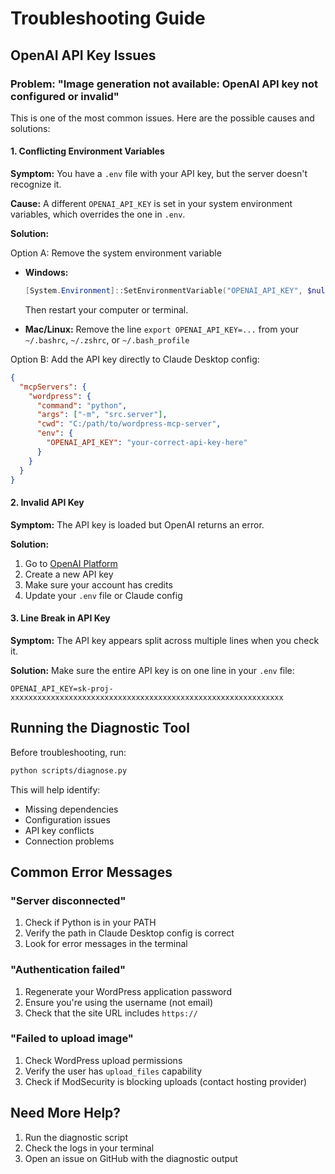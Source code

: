 # Troubleshooting Guide

## OpenAI API Key Issues

### Problem: "Image generation not available: OpenAI API key not configured or invalid"

This is one of the most common issues. Here are the possible causes and solutions:

#### 1. Conflicting Environment Variables

**Symptom:** You have a `.env` file with your API key, but the server doesn't recognize it.

**Cause:** A different `OPENAI_API_KEY` is set in your system environment variables, which overrides the one in `.env`.

**Solution:**

Option A: Remove the system environment variable
- **Windows:** 
  ```powershell
  [System.Environment]::SetEnvironmentVariable("OPENAI_API_KEY", $null, "User")
  ```
  Then restart your computer or terminal.

- **Mac/Linux:**
  Remove the line `export OPENAI_API_KEY=...` from your `~/.bashrc`, `~/.zshrc`, or `~/.bash_profile`

Option B: Add the API key directly to Claude Desktop config:
```json
{
  "mcpServers": {
    "wordpress": {
      "command": "python",
      "args": ["-m", "src.server"],
      "cwd": "C:/path/to/wordpress-mcp-server",
      "env": {
        "OPENAI_API_KEY": "your-correct-api-key-here"
      }
    }
  }
}
```

#### 2. Invalid API Key

**Symptom:** The API key is loaded but OpenAI returns an error.

**Solution:**
1. Go to [OpenAI Platform](https://platform.openai.com/api-keys)
2. Create a new API key
3. Make sure your account has credits
4. Update your `.env` file or Claude config

#### 3. Line Break in API Key

**Symptom:** The API key appears split across multiple lines when you check it.

**Solution:** Make sure the entire API key is on one line in your `.env` file:
```
OPENAI_API_KEY=sk-proj-xxxxxxxxxxxxxxxxxxxxxxxxxxxxxxxxxxxxxxxxxxxxxxxxxxxxxxxxxxxxx
```

## Running the Diagnostic Tool

Before troubleshooting, run:
```bash
python scripts/diagnose.py
```

This will help identify:
- Missing dependencies
- Configuration issues
- API key conflicts
- Connection problems

## Common Error Messages

### "Server disconnected"
1. Check if Python is in your PATH
2. Verify the path in Claude Desktop config is correct
3. Look for error messages in the terminal

### "Authentication failed"
1. Regenerate your WordPress application password
2. Ensure you're using the username (not email)
3. Check that the site URL includes `https://`

### "Failed to upload image"
1. Check WordPress upload permissions
2. Verify the user has `upload_files` capability
3. Check if ModSecurity is blocking uploads (contact hosting provider)

## Need More Help?

1. Run the diagnostic script
2. Check the logs in your terminal
3. Open an issue on GitHub with the diagnostic output 
